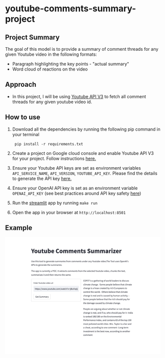 # youtube-comments-summary-project

## Project Summary

The goal of this model is to provide a summary of comment threads for any given Youtube video in the following formats:

* Paragraph highlighting the key points - "actual summary"
* Word cloud of reactions on the video

## Approach

* In this project, I will be using [Youtube API V3](https://developers.google.com/youtube/v3) to fetch all comment threads for any given youtube video id.

## How to use

1. Download all the dependencies by running the following pip command in your terminal

        pip install -r requirements.txt

2. Create a project on Google cloud console and enable Youtube API V3 for your project. Follow instructions [here.](https://console.developers.google.com/apis/api/youtube.googleapis.com/overview)

3. Ensure your Youtube API keys are set as environment variables `API_SERVICE_NAME`, `API_VERSION`, `YOUTUBE_API_KEY`. Please find the details to generate the API key [here.](https://developers.google.com/youtube/registering_an_application)

4. Ensure your OpenAI API key is set as an environment variable `OPENAI_API_KEY` (see best practices around API key safety [here](https://help.openai.com/en/articles/5112595-best-practices-for-api-key-safety))

5. Run the [streamlit](https://streamlit.io/) app by running `make run`

6. Open the app in your browser at `http://localhost:8501`

## Example

![alt text](https://github.com/Priyanka-Gangadhar-Palshetkar/comments-summary-ml-project/blob/main/assets/example.png?raw=true)

